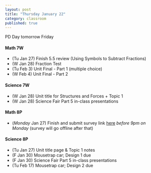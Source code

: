 ```yaml
---
layout: post
title: "Thursday January 22"
category: classroom
published: true
---
```

PD Day tomorrow Friday

#### Math 7W
* (Tu Jan 27) Finish 5.5 review (Using Symbols to Subtract Fractions)
* (W Jan 28) Fraction Test
* (Tu Feb 3) Unit Final - Part 1 (multiple choice)
* (W Feb 4) Unit Final - Part 2 

#### Science 7W
* (W Jan 28) Unit title for Structures and Forces + Topic 1
* (W Jan 28) Science Fair Part 5 in-class presentations

#### Math 8P
* (*Monday* Jan 27) Finish and submit survey link [here](http://goo.gl/forms/ApyDu0Hku9) *before 9pm on Monday* (survey will go offline after that)

#### Science 8P
* (Tu Jan 27) Unit title page & Topic 1 notes
* (F Jan 30) Mousetrap car; Design 1 due
* (F Jan 30) Science Fair Part 5 in-class presentations
* (Tu Feb 17) Mousetrap car; Design 2 due
